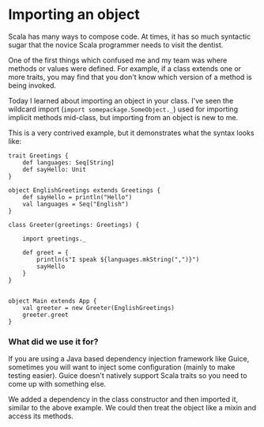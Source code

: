 # Importing an object

Scala has many ways to compose code.
At times, it has so much syntactic sugar that the novice Scala programmer needs to visit the dentist.  

One of the first things which confused me and my team was where methods or values were defined.
For example, if a class extends one or more traits, you may find that you don't know which version of a method is being invoked.

Today I learned about importing an object in your class. I've seen the wildcard import (`import somepackage.SomeObject._`) used for importing implicit methods mid-class, but importing from an object is new to me.

This is a very contrived example, but it demonstrates what the syntax looks like:

```
trait Greetings {
	def languages: Seq[String]
	def sayHello: Unit
}

object EnglishGreetings extends Greetings {
	def sayHello = println("Hello")
	val languages = Seq("English")
}

class Greeter(greetings: Greetings) {

	import greetings._
	
	def greet = {
		println(s"I speak ${languages.mkString(",")}")
		sayHello
	}
}


object Main extends App {
	val greeter = new Greeter(EnglishGreetings)
	greeter.greet
}

```

### What did we use it for?
If you are using a Java based dependency injection framework like Guice, sometimes you will want to inject some configuration (mainly to make testing easier). Guice doesn't natively support Scala traits so you need to come up with something else.

We added a dependency in the class constructor and then imported it, similar to the above example. We could then treat the object like a mixin and access its methods.
